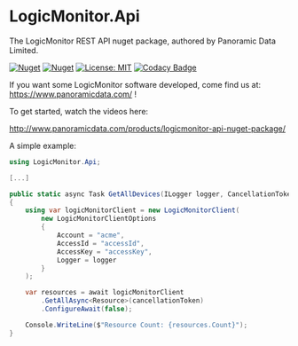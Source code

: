 # LogicMonitor.Api

The LogicMonitor REST API nuget package, authored by Panoramic Data Limited.

[![Nuget](https://img.shields.io/nuget/v/LogicMonitor.Api)](https://www.nuget.org/packages/LogicMonitor.Api/)
[![Nuget](https://img.shields.io/nuget/dt/LogicMonitor.Api)](https://www.nuget.org/packages/LogicMonitor.Api/)
[![License: MIT](https://img.shields.io/badge/License-MIT-yellow.svg)](https://opensource.org/licenses/MIT)
[![Codacy Badge](https://app.codacy.com/project/badge/Grade/c35eed8f289a4e11bcf1fd63dd5271ce)](https://www.codacy.com/gh/panoramicdata/LogicMonitor.Api/dashboard?utm_source=github.com&amp;utm_medium=referral&amp;utm_content=panoramicdata/LogicMonitor.Api&amp;utm_campaign=Badge_Grade)

If you want some LogicMonitor software developed, come find us at: https://www.panoramicdata.com/ !

To get started, watch the videos here:

http://www.panoramicdata.com/products/logicmonitor-api-nuget-package/

A simple example:

```c#
using LogicMonitor.Api;

[...]

public static async Task GetAllDevices(ILogger logger, CancellationToken cancellationToken)
{
	using var logicMonitorClient = new LogicMonitorClient(
		new LogicMonitorClientOptions
		{
			Account = "acme",
			AccessId = "accessId",
			AccessKey = "accessKey",
			Logger = logger
		}
	);

	var resources = await logicMonitorClient
		.GetAllAsync<Resource>(cancellationToken)
		.ConfigureAwait(false);

	Console.WriteLine($"Resource Count: {resources.Count}");
}
